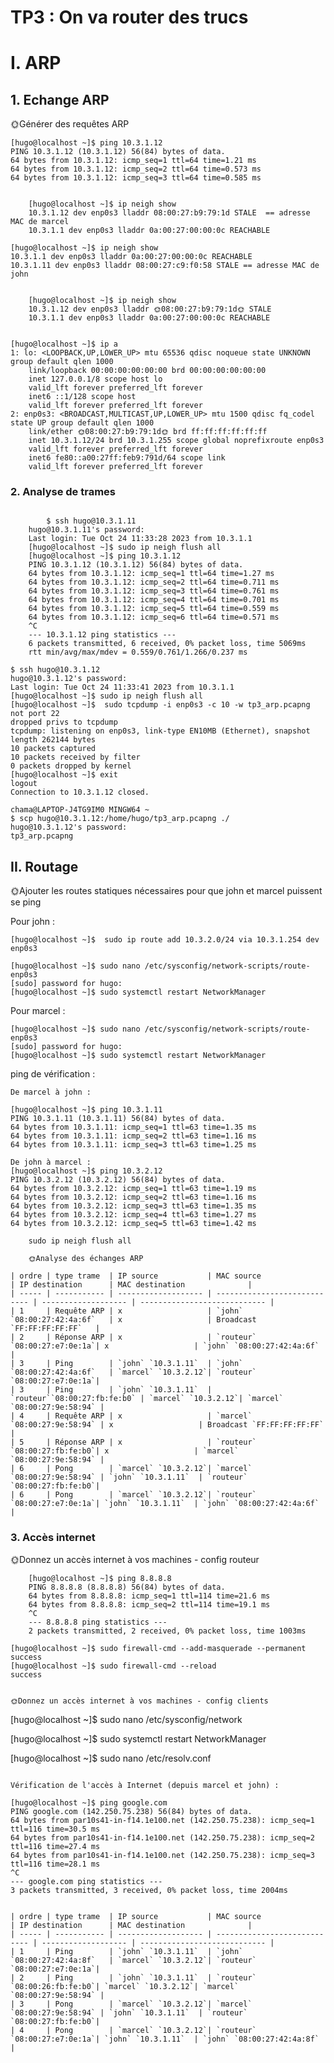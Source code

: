 # TP3 : On va router des trucs
# I. ARP

## 1. Echange ARP

🌞Générer des requêtes ARP

    [hugo@localhost ~]$ ping 10.3.1.12
    PING 10.3.1.12 (10.3.1.12) 56(84) bytes of data.
    64 bytes from 10.3.1.12: icmp_seq=1 ttl=64 time=1.21 ms
    64 bytes from 10.3.1.12: icmp_seq=2 ttl=64 time=0.573 ms
    64 bytes from 10.3.1.12: icmp_seq=3 ttl=64 time=0.585 ms

```

    [hugo@localhost ~]$ ip neigh show
    10.3.1.12 dev enp0s3 lladdr 08:00:27:b9:79:1d STALE  == adresse MAC de marcel
    10.3.1.1 dev enp0s3 lladdr 0a:00:27:00:00:0c REACHABLE

```

    [hugo@localhost ~]$ ip neigh show
    10.3.1.1 dev enp0s3 lladdr 0a:00:27:00:00:0c REACHABLE 
    10.3.1.11 dev enp0s3 lladdr 08:00:27:c9:f0:58 STALE == adresse MAC de john

```
    
    [hugo@localhost ~]$ ip neigh show
    10.3.1.12 dev enp0s3 lladdr 🌞08:00:27:b9:79:1d🌞 STALE
    10.3.1.1 dev enp0s3 lladdr 0a:00:27:00:00:0c REACHABLE
    
```

    [hugo@localhost ~]$ ip a
    1: lo: <LOOPBACK,UP,LOWER_UP> mtu 65536 qdisc noqueue state UNKNOWN group default qlen 1000
        link/loopback 00:00:00:00:00:00 brd 00:00:00:00:00:00
        inet 127.0.0.1/8 scope host lo
        valid_lft forever preferred_lft forever
        inet6 ::1/128 scope host
        valid_lft forever preferred_lft forever
    2: enp0s3: <BROADCAST,MULTICAST,UP,LOWER_UP> mtu 1500 qdisc fq_codel state UP group default qlen 1000
        link/ether 🌞08:00:27:b9:79:1d🌞 brd ff:ff:ff:ff:ff:ff
        inet 10.3.1.12/24 brd 10.3.1.255 scope global noprefixroute enp0s3
        valid_lft forever preferred_lft forever
        inet6 fe80::a00:27ff:feb9:791d/64 scope link
        valid_lft forever preferred_lft forever


### 2. Analyse de trames

```

        $ ssh hugo@10.3.1.11
    hugo@10.3.1.11's password:
    Last login: Tue Oct 24 11:33:28 2023 from 10.3.1.1
    [hugo@localhost ~]$ sudo ip neigh flush all
    [hugo@localhost ~]$ ping 10.3.1.12
    PING 10.3.1.12 (10.3.1.12) 56(84) bytes of data.
    64 bytes from 10.3.1.12: icmp_seq=1 ttl=64 time=1.27 ms
    64 bytes from 10.3.1.12: icmp_seq=2 ttl=64 time=0.711 ms
    64 bytes from 10.3.1.12: icmp_seq=3 ttl=64 time=0.761 ms
    64 bytes from 10.3.1.12: icmp_seq=4 ttl=64 time=0.701 ms
    64 bytes from 10.3.1.12: icmp_seq=5 ttl=64 time=0.559 ms
    64 bytes from 10.3.1.12: icmp_seq=6 ttl=64 time=0.571 ms
    ^C
    --- 10.3.1.12 ping statistics ---
    6 packets transmitted, 6 received, 0% packet loss, time 5069ms
    rtt min/avg/max/mdev = 0.559/0.761/1.266/0.237 ms

```
    $ ssh hugo@10.3.1.12
    hugo@10.3.1.12's password:
    Last login: Tue Oct 24 11:33:41 2023 from 10.3.1.1
    [hugo@localhost ~]$ sudo ip neigh flush all
    [hugo@localhost ~]$  sudo tcpdump -i enp0s3 -c 10 -w tp3_arp.pcapng not port 22    
    dropped privs to tcpdump
    tcpdump: listening on enp0s3, link-type EN10MB (Ethernet), snapshot length 262144 bytes
    10 packets captured
    10 packets received by filter
    0 packets dropped by kernel
    [hugo@localhost ~]$ exit
    logout
    Connection to 10.3.1.12 closed.

    chama@LAPTOP-J4TG9IM0 MINGW64 ~
    $ scp hugo@10.3.1.12:/home/hugo/tp3_arp.pcapng ./
    hugo@10.3.1.12's password:
    tp3_arp.pcapng

## II. Routage


🌞Ajouter les routes statiques nécessaires pour que john et marcel puissent se ping

Pour john :

    [hugo@localhost ~]$  sudo ip route add 10.3.2.0/24 via 10.3.1.254 dev enp0s3

    [hugo@localhost ~]$ sudo nano /etc/sysconfig/network-scripts/route-enp0s3
    [sudo] password for hugo:
    [hugo@localhost ~]$ sudo systemctl restart NetworkManager

Pour marcel :

    [hugo@localhost ~]$ sudo nano /etc/sysconfig/network-scripts/route-enp0s3
    [sudo] password for hugo:
    [hugo@localhost ~]$ sudo systemctl restart NetworkManager


ping de vérification :

    De marcel à john :

    [hugo@localhost ~]$ ping 10.3.1.11
    PING 10.3.1.11 (10.3.1.11) 56(84) bytes of data.
    64 bytes from 10.3.1.11: icmp_seq=1 ttl=63 time=1.35 ms
    64 bytes from 10.3.1.11: icmp_seq=2 ttl=63 time=1.16 ms
    64 bytes from 10.3.1.11: icmp_seq=3 ttl=63 time=1.25 ms

    De john à marcel :
    [hugo@localhost ~]$ ping 10.3.2.12
    PING 10.3.2.12 (10.3.2.12) 56(84) bytes of data.
    64 bytes from 10.3.2.12: icmp_seq=1 ttl=63 time=1.19 ms
    64 bytes from 10.3.2.12: icmp_seq=2 ttl=63 time=1.16 ms
    64 bytes from 10.3.2.12: icmp_seq=3 ttl=63 time=1.35 ms
    64 bytes from 10.3.2.12: icmp_seq=4 ttl=63 time=1.27 ms
    64 bytes from 10.3.2.12: icmp_seq=5 ttl=63 time=1.42 ms


```
    sudo ip neigh flush all

    🌞Analyse des échanges ARP

| ordre | type trame  | IP source           | MAC source                   | IP destination      | MAC destination              |
| ----- | ----------- | ------------------- | ---------------------------- | ------------------- | ---------------------------- |
| 1     | Requête ARP | x                   | `john` `08:00:27:42:4a:6f`   | x                   | Broadcast `FF:FF:FF:FF:FF`   |
| 2     | Réponse ARP | x                   | `routeur` `08:00:27:e7:0e:1a`| x                   | `john` `08:00:27:42:4a:6f`   |
| 3     | Ping        | `john` `10.3.1.11`  | `john` `08:00:27:42:4a:6f`   | `marcel` `10.3.2.12`| `routeur` `08:00:27:e7:0e:1a`|
| 3     | Ping        | `john` `10.3.1.11`  | `routeur``08:00:27:fb:fe:b0` | `marcel` `10.3.2.12`| `marcel` `08:00:27:9e:58:94` |
| 4     | Requête ARP | x                   | `marcel` `08:00:27:9e:58:94` | x                   | Broadcast `FF:FF:FF:FF:FF`   |
| 5     | Réponse ARP | x                   | `routeur` `08:00:27:fb:fe:b0`| x                   | `marcel` `08:00:27:9e:58:94` |
| 6     | Pong        | `marcel` `10.3.2.12`| `marcel` `08:00:27:9e:58:94` | `john` `10.3.1.11`  | `routeur` `08:00:27:fb:fe:b0`|
| 6     | Pong        | `marcel` `10.3.2.12`| `routeur` `08:00:27:e7:0e:1a`| `john` `10.3.1.11`  | `john` `08:00:27:42:4a:6f`   |

 ```

### 3. Accès internet

🌞Donnez un accès internet à vos machines - config routeur

```
    [hugo@localhost ~]$ ping 8.8.8.8
    PING 8.8.8.8 (8.8.8.8) 56(84) bytes of data.
    64 bytes from 8.8.8.8: icmp_seq=1 ttl=114 time=21.6 ms
    64 bytes from 8.8.8.8: icmp_seq=2 ttl=114 time=19.1 ms
    ^C
    --- 8.8.8.8 ping statistics ---
    2 packets transmitted, 2 received, 0% packet loss, time 1003ms

```
    [hugo@localhost ~]$ sudo firewall-cmd --add-masquerade --permanent
    success
    [hugo@localhost ~]$ sudo firewall-cmd --reload
    success

```

🌞Donnez un accès internet à vos machines - config clients

```
[hugo@localhost ~]$ sudo nano /etc/sysconfig/network

[hugo@localhost ~]$ sudo systemctl restart NetworkManager

[hugo@localhost ~]$ sudo nano /etc/resolv.conf

```

Vérification de l'accès à Internet (depuis marcel et john) :

```
    [hugo@localhost ~]$ ping google.com
    PING google.com (142.250.75.238) 56(84) bytes of data.
    64 bytes from par10s41-in-f14.1e100.net (142.250.75.238): icmp_seq=1 ttl=116 time=30.5 ms
    64 bytes from par10s41-in-f14.1e100.net (142.250.75.238): icmp_seq=2 ttl=116 time=27.4 ms
    64 bytes from par10s41-in-f14.1e100.net (142.250.75.238): icmp_seq=3 ttl=116 time=28.1 ms
    ^C
    --- google.com ping statistics ---
    3 packets transmitted, 3 received, 0% packet loss, time 2004ms

```

| ordre | type trame  | IP source           | MAC source                   | IP destination      | MAC destination              |
| ----- | ----------- | ------------------- | ---------------------------- | ------------------- | ---------------------------- |
| 1     | Ping        | `john` `10.3.1.11`  | `john` `08:00:27:42:4a:8f`   | `marcel` `10.3.2.12`| `routeur` `08:00:27:e7:0e:1a`|
| 2     | Ping        | `john` `10.3.1.11`  | `routeur` `08:00:26:fb:fe:b0`| `marcel` `10.3.2.12`| `marcel` `08:00:27:9e:58:94` |
| 3     | Pong        | `marcel` `10.3.2.12`| `marcel` `08:00:27:9e:58:94` | `john` `10.3.1.11`  | `routeur` `08:00:27:fb:fe:b0`|
| 4     | Pong        | `marcel` `10.3.2.12`| `routeur` `08:00:27:e7:0e:1a`| `john` `10.3.1.11`  | `john` `08:00:27:42:4a:8f`   |